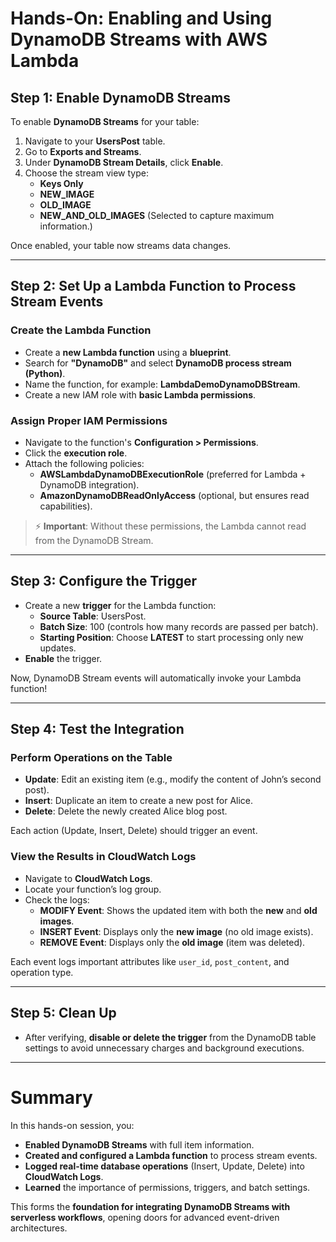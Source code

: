 # **Hands-On: Enabling and Using DynamoDB Streams with AWS Lambda**

## **Step 1: Enable DynamoDB Streams**
To enable **DynamoDB Streams** for your table:

1. Navigate to your **UsersPost** table.
2. Go to **Exports and Streams**.
3. Under **DynamoDB Stream Details**, click **Enable**.
4. Choose the stream view type:
   - **Keys Only**
   - **NEW_IMAGE**
   - **OLD_IMAGE**
   - **NEW_AND_OLD_IMAGES** (Selected to capture maximum information.)

Once enabled, your table now streams data changes.

---

## **Step 2: Set Up a Lambda Function to Process Stream Events**

### **Create the Lambda Function**
- Create a **new Lambda function** using a **blueprint**.
- Search for **"DynamoDB"** and select **DynamoDB process stream (Python)**.
- Name the function, for example: **LambdaDemoDynamoDBStream**.
- Create a new IAM role with **basic Lambda permissions**.

### **Assign Proper IAM Permissions**
- Navigate to the function's **Configuration > Permissions**.
- Click the **execution role**.
- Attach the following policies:
  - **AWSLambdaDynamoDBExecutionRole** (preferred for Lambda + DynamoDB integration).
  - **AmazonDynamoDBReadOnlyAccess** (optional, but ensures read capabilities).

> ⚡ **Important**: Without these permissions, the Lambda cannot read from the DynamoDB Stream.

---

## **Step 3: Configure the Trigger**

- Create a new **trigger** for the Lambda function:
  - **Source Table**: UsersPost.
  - **Batch Size**: 100 (controls how many records are passed per batch).
  - **Starting Position**: Choose **LATEST** to start processing only new updates.
- **Enable** the trigger.

Now, DynamoDB Stream events will automatically invoke your Lambda function!

---

## **Step 4: Test the Integration**

### **Perform Operations on the Table**
- **Update**: Edit an existing item (e.g., modify the content of John’s second post).
- **Insert**: Duplicate an item to create a new post for Alice.
- **Delete**: Delete the newly created Alice blog post.

Each action (Update, Insert, Delete) should trigger an event.

### **View the Results in CloudWatch Logs**
- Navigate to **CloudWatch Logs**.
- Locate your function’s log group.
- Check the logs:
  - **MODIFY Event**: Shows the updated item with both the **new** and **old images**.
  - **INSERT Event**: Displays only the **new image** (no old image exists).
  - **REMOVE Event**: Displays only the **old image** (item was deleted).

Each event logs important attributes like `user_id`, `post_content`, and operation type.

---

## **Step 5: Clean Up**

- After verifying, **disable or delete the trigger** from the DynamoDB table settings to avoid unnecessary charges and background executions.

---

# **Summary**
In this hands-on session, you:
- **Enabled DynamoDB Streams** with full item information.
- **Created and configured a Lambda function** to process stream events.
- **Logged real-time database operations** (Insert, Update, Delete) into **CloudWatch Logs**.
- **Learned** the importance of permissions, triggers, and batch settings.

This forms the **foundation for integrating DynamoDB Streams with serverless workflows**, opening doors for advanced event-driven architectures.
